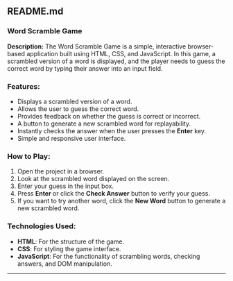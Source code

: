 ## README.md

### Word Scramble Game

**Description:**
The Word Scramble Game is a simple, interactive browser-based application built using HTML, CSS, and JavaScript. In this game, a scrambled version of a word is displayed, and the player needs to guess the correct word by typing their answer into an input field.

### Features:
- Displays a scrambled version of a word.
- Allows the user to guess the correct word.
- Provides feedback on whether the guess is correct or incorrect.
- A button to generate a new scrambled word for replayability.
- Instantly checks the answer when the user presses the **Enter** key.
- Simple and responsive user interface.

### How to Play:
1. Open the project in a browser.
2. Look at the scrambled word displayed on the screen.
3. Enter your guess in the input box.
4. Press **Enter** or click the **Check Answer** button to verify your guess.
5. If you want to try another word, click the **New Word** button to generate a new scrambled word.

### Technologies Used:
- **HTML**: For the structure of the game.
- **CSS**: For styling the game interface.
- **JavaScript**: For the functionality of scrambling words, checking answers, and DOM manipulation.

---